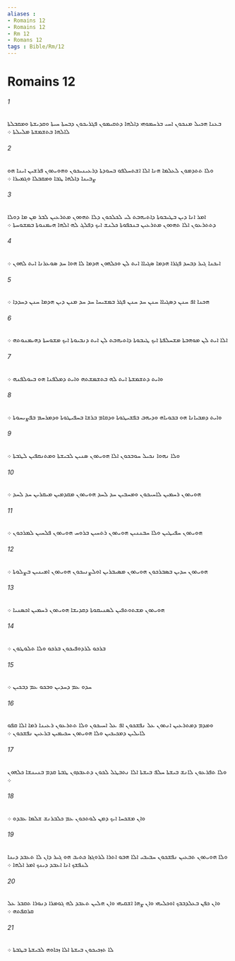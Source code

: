 ```yaml
---
aliases : 
- Romains 12
- Romains 12
- Rm 12
- Romans 12
tags : Bible/Rm/12
---
```


# Romains 12

###### 1
ܒܥܢܐ ܗܟܝܠ ܡܢܟܘܢ ܐܚܝ ܒܪܚܡܘܗܝ ܕܐܠܗܐ ܕܬܩܝܡܘܢ ܦܓܪܝܟܘܢ ܕܒܚܬܐ ܚܝܬܐ ܘܩܕܝܫܬܐ ܘܡܩܒܠܬܐ ܠܐܠܗܐ ܒܬܫܡܫܬܐ ܡܠܝܠܬܐ ܀
###### 2
ܘܠܐ ܬܬܕܡܘܢ ܠܥܠܡܐ ܗܢܐ ܐܠܐ ܐܫܬܚܠܦܘ ܒܚܘܕܬܐ ܕܪܥܝܢܝܟܘܢ ܘܗܘܝܬܘܢ ܦܪܫܝܢ ܐܝܢܐ ܗܘ ܨܒܝܢܐ ܕܐܠܗܐ ܛܒܐ ܘܡܩܒܠܐ ܘܓܡܝܪܐ ܀
###### 3
ܐܡܪ ܐܢܐ ܕܝܢ ܒܛܝܒܘܬܐ ܕܐܬܝܗܒܬ ܠܝ ܠܟܠܟܘܢ ܕܠܐ ܬܗܘܘܢ ܡܬܪܥܝܢ ܠܒܪ ܡܢ ܡܐ ܕܘܠܐ ܕܬܬܪܥܘܢ ܐܠܐ ܬܗܘܘܢ ܡܬܪܥܝܢ ܒܢܟܦܘܬܐ ܟܠܢܫ ܐܝܟ ܕܦܠܓ ܠܗ ܐܠܗܐ ܗܝܡܢܘܬܐ ܒܡܫܘܚܬܐ ܀
###### 4
ܐܝܟܢܐ ܓܝܪ ܕܒܚܕ ܦܓܪܐ ܗܕܡܐ ܤܓܝܐܐ ܐܝܬ ܠܢ ܘܟܠܗܘܢ ܗܕܡܐ ܠܐ ܗܘܐ ܚܕ ܤܘܥܪܢܐ ܐܝܬ ܠܗܘܢ ܀
###### 5
ܗܟܢܐ ܐܦ ܚܢܢ ܕܤܓܝܐܐ ܚܢܢ ܚܕ ܚܢܢ ܦܓܪ ܒܡܫܝܚܐ ܚܕ ܚܕ ܡܢܢ ܕܝܢ ܗܕܡܐ ܚܢܢ ܕܚܕܕܐ ܀
###### 6
ܐܠܐ ܐܝܬ ܠܢ ܡܘܗܒܬܐ ܡܫܚܠܦܬܐ ܐܝܟ ܛܝܒܘܬܐ ܕܐܬܝܗܒܬ ܠܢ ܐܝܬ ܕܢܒܝܘܬܐ ܐܝܟ ܡܫܘܚܬܐ ܕܗܝܡܢܘܬܗ ܀
###### 7
ܘܐܝܬ ܕܬܫܡܫܬܐ ܐܝܬ ܠܗ ܒܬܫܡܫܬܗ ܘܐܝܬ ܕܡܠܦܢܐ ܗܘ ܒܝܘܠܦܢܗ ܀
###### 8
ܘܐܝܬ ܕܡܒܝܐܢܐ ܗܘ ܒܒܘܝܐܗ ܘܕܝܗܒ ܒܦܫܝܛܘܬܐ ܘܕܩܐܡ ܒܪܫܐ ܒܚܦܝܛܘܬܐ ܘܕܡܪܚܡ ܒܦܨܝܚܘܬܐ ܀
###### 9
ܘܠܐ ܢܗܘܐ ܢܟܝܠ ܚܘܒܟܘܢ ܐܠܐ ܗܘܝܬܘܢ ܤܢܝܢ ܠܒܝܫܬܐ ܘܡܬܢܩܦܝܢ ܠܛܒܬܐ ܀
###### 10
ܗܘܝܬܘܢ ܪܚܡܝܢ ܠܐܚܝܟܘܢ ܘܡܚܒܝܢ ܚܕ ܠܚܕ ܗܘܝܬܘܢ ܡܩܕܡܝܢ ܡܝܩܪܝܢ ܚܕ ܠܚܕ ܀
###### 11
ܗܘܝܬܘܢ ܚܦܝܛܝܢ ܘܠܐ ܚܒܢܢܝܢ ܗܘܝܬܘܢ ܪܬܚܝܢ ܒܪܘܚ ܗܘܝܬܘܢ ܦܠܚܝܢ ܠܡܪܟܘܢ ܀
###### 12
ܗܘܝܬܘܢ ܚܕܝܢ ܒܤܒܪܟܘܢ ܗܘܝܬܘܢ ܡܤܝܒܪܝܢ ܐܘܠܨܢܝܟܘܢ ܗܘܝܬܘܢ ܐܡܝܢܝܢ ܒܨܠܘܬܐ ܀
###### 13
ܗܘܝܬܘܢ ܡܫܬܘܬܦܝܢ ܠܤܢܝܩܘܬܐ ܕܩܕܝܫܐ ܗܘܝܬܘܢ ܪܚܡܝܢ ܐܟܤܢܝܐ ܀
###### 14
ܒܪܟܘ ܠܪܕܘܦܝܟܘܢ ܒܪܟܘ ܘܠܐ ܬܠܘܛܘܢ ܀
###### 15
ܚܕܘ ܥܡ ܕܚܕܝܢ ܘܒܟܘ ܥܡ ܕܒܟܝܢ ܀
###### 16
ܘܡܕܡ ܕܡܬܪܥܝܢ ܐܢܬܘܢ ܥܠ ܢܦܫܟܘܢ ܐܦ ܥܠ ܐܚܝܟܘܢ ܘܠܐ ܬܬܪܥܘܢ ܪܥܝܢܐ ܪܡܐ ܐܠܐ ܩܦܘ ܠܐܝܠܝܢ ܕܡܟܝܟܝܢ ܘܠܐ ܗܘܝܬܘܢ ܚܟܝܡܝܢ ܒܪܥܝܢ ܢܦܫܟܘܢ ܀
###### 17
ܘܠܐ ܬܦܪܥܘܢ ܠܐܢܫ ܒܝܫܬܐ ܚܠܦ ܒܝܫܬܐ ܐܠܐ ܢܬܒܛܠ ܠܟܘܢ ܕܬܥܒܕܘܢ ܛܒܬܐ ܩܕܡ ܒܢܝܢܫܐ ܟܠܗܘܢ ܀
###### 18
ܘܐܢ ܡܫܟܚܐ ܐܝܟ ܕܡܢ ܠܘܬܟܘܢ ܥܡ ܟܠܒܪܢܫ ܫܠܡܐ ܥܒܕܘ ܀
###### 19
ܘܠܐ ܗܘܝܬܘܢ ܬܒܥܝܢ ܢܦܫܟܘܢ ܚܒܝܒܝ ܐܠܐ ܗܒܘ ܐܬܪܐ ܠܪܘܓܙܐ ܟܬܝܒ ܗܘ ܓܝܪ ܕܐܢ ܠܐ ܬܥܒܕ ܕܝܢܐ ܠܢܦܫܟ ܐܢܐ ܐܥܒܕ ܕܝܢܟ ܐܡܪ ܐܠܗܐ ܀
###### 20
ܘܐܢ ܟܦܢ ܒܥܠܕܒܒܟ ܐܘܟܠܝܗܝ ܘܐܢ ܨܗܐ ܐܫܩܝܗܝ ܘܐܢ ܗܠܝܢ ܬܥܒܕ ܠܗ ܓܘܡܪܐ ܕܢܘܪܐ ܬܩܒܪ ܥܠ ܩܪܩܦܬܗ ܀
###### 21
ܠܐ ܬܙܟܝܟܘܢ ܒܝܫܬܐ ܐܠܐ ܙܟܐܘܗ ܠܒܝܫܬܐ ܒܛܒܬܐ ܀
